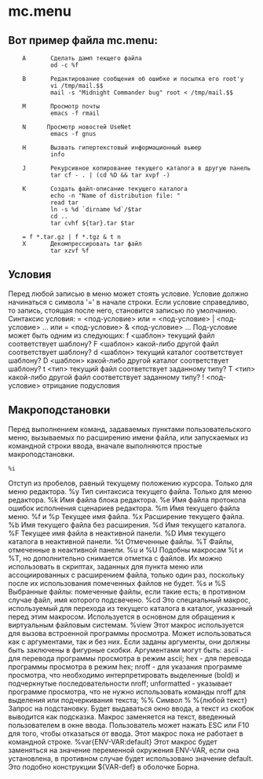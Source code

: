 # mc.menu

## Вот пример файла mc.menu:

        A       Сделать дамп текщего файла   
                od -c %f   
   
        B       Редактирование сообщения об ошибке и посылка его root'у   
                vi /tmp/mail.$$   
                mail -s "Midnight Commander bug" root < /tmp/mail.$$   
   
        M       Просмотр почты   
                emacs -f rmail   
   
        N      Просмотр новостей UseNet   
                emacs -f gnus   
   
        H       Вызвать гипертекстовый информационный вьюер   
                info 
   
        J       Рекурсивное копирование текущего каталога в другую панель   
                tar cf - . | (cd %D && tar xvpf -)   
   
        K       Создать файл-описание текущего каталога   
                echo -n "Name of distribution file: "   
                read tar   
                ln -s %d `dirname %d`/$tar   
                cd ..   
                tar cvhf ${tar}.tar $tar   
   
        = f *.tar.gz | f *.tgz & t n   
        X       Декомпрессировать tar файл   
                tar xzvf %f   
                
## Условия
Перед любой записью в меню может стоять условие. Условие должно начинаться с символа '='
в начале строки. Если условие справедливо, то запись, стоящая после него, становится
записью по умолчанию.
Синтаксис условия:
    = <под-условие>
    или
    = <под-условие> | <под-условие> ...
    или
    = <под-условие> & <под-условие> ...
Под-условие может быть одним из следующих:
    f <шаблон>
текущий файл соответствует шаблону?
    F <шаблон>
какой-либо другой файл соответствует шаблону?
    d <шаблон>
текущий каталог соответствует шаблону?
    D <шаблон>
какой-либо другой каталог соответствует шаблону?
    t <тип>
текущий файл соответствует заданному типу?
    T <тип>
какой-либо другой файл соответствует заданному типу?
    ! <под-условие>
отрицание подусловия

## Макроподстановки

Перед выполнением команд, задаваемых пунктами пользовательского меню, 
вызываемых по расширению имени файла, или запускаемых из командной строки ввода, 
вначале выполняются простые макроподстановки.

    %i
Отступ из пробелов, равный текущему положению курсора. Только для меню редактора.
    %y
Тип синтаксиса текущего файла. Только для меню редактора.
    %k
Имя файла блока редактора.
    %e
Имя файла протокола ошибок исполнения сценариев редактора.
    %m
Имя текущего файла меню.
    %f и %p
Текущее имя файла.
    %x
Расширение текущего файла.
    %b
Имя текущего файла без расширения.
    %d
Имя текущего каталога.
    %F
Текущее имя файла в неактивной панели.
    %D
Имя текущего каталога в неактивной панели.
    %t
Отмеченные файлы.
    %T
Файлы, отмеченные в неактивной панели.
    %u и %U
Подобны макросам %t и %T, но дополнительно снимается отметка с файлов. 
Их можно использовать в скриптах, заданных для пункта меню или 
ассоциированных с расширением файла, только один раз, 
поскольку после их использования помеченных файлов не будет.
    %s и %S
Выбранные файлы: помеченные файлы, если такие есть; 
в противном случае файл, имя которого подсвечено.
    %cd
Это специальный макрос, используемый для перехода из 
текущего каталога в каталог, указанный перед этим макросом. 
Используется в основном для обращения к виртуальным файловым системам.
    %view
Этот макрос используется для вызова встроенной программы просмотра. 
Может использоваться как с аргументами, так и без них. Если заданы аргументы, 
они должны быть заключены в фигурные скобки.
Аргументами могут быть: 
ascii - для перевода программы просмотра в режим ascii; 
hex - для перевода программы просмотра в режим hex; 
nroff - для указания программе просмотра, 
что необходимо интерпретировать выделенные (bold) 
и подчеркнутые последовательности nroff; 
unformatted - указывает программе просмотра, 
что не нужно использовать команды nroff для выделения или подчеркивания текста;
    %%
Символ %
    %{любой текст}
Запрос на подстановку. Будет выдаваться окно ввода, а текст из скобок выводится как подсказка. 
Макрос заменяется на текст, введенный пользователем в окне ввода. 
Пользователь может нажать ESC или F10 для того, чтобы отказаться от ввода. 
Этот макрос пока не работает в командной строке.
    %var{ENV-VAR:default}
Этот макрос будет заменяться на значение переменной окружения ENV-VAR, 
если она установлена, в противном случае будет использовано значение default. 
Это подобно конструкции ${VAR-def} в оболочке Борна.

